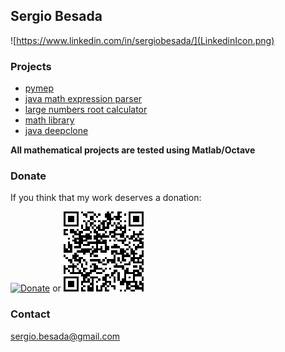 

## Sergio Besada

![https://www.linkedin.com/in/sergiobesada/](LinkedinIcon.png)

### Projects
 - [pymep](https://pypi.org/project/pymep/)
 - [java math expression parser](https://github.com/sbesada/java.math.expression.parser)
 - [large numbers root calculator](https://github.com/sbesada/largeNumbersRootCalculation)
 - [math library](https://github.com/sbesada/MathLibrary)
 - [java deepclone](https://github.com/sbesada/java.deepclone)
 
 **All mathematical projects are tested using Matlab/Octave**
 

### Donate

If you think that my work deserves a donation:

[![Donate](https://www.paypalobjects.com/en_US/ES/i/btn/btn_donateCC_LG.gif)](https://www.paypal.com/cgi-bin/webscr?cmd=_s-xclick&hosted_button_id=H2CQS6ZAFUT9Q&source=url)  or ![Donate](CodigoQR.png)





### Contact

sergio.besada@gmail.com
